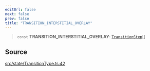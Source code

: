 ```yaml
---
editUrl: false
next: false
prev: false
title: "TRANSITION_INTERSTITIAL_OVERLAY"
---
```


> `const` **TRANSITION\_INTERSTITIAL\_OVERLAY**: [`TransitionStep`](/api/enumerations/transitionstep/)[]

## Source

[src/state/TransitionType.ts:42](https://github.com/relishinc/dill-pixel/blob/543438455c9a47928084300159416186c2aa1095/src/state/TransitionType.ts#L42)
